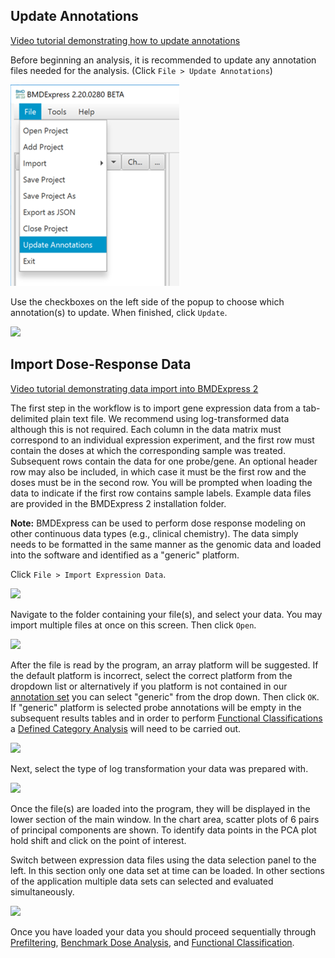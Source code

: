 Update Annotations
------------------

[Video tutorial demonstrating how to update annotations](https://www.youtube.com/watch?v=z1nf2GX93uk&index=3&list=PLX2Rd5DjtiTeR84Z4wRSUmKYMoAbilZEc)

Before beginning an analysis, it is recommended to update any annotation files needed for the analysis. (Click `File > Update Annotations`)

![](https://github.com/auerbachs/BMDExpress-2/blob/master/media/select-update-annotations.png?raw=true?raw=true)

Use the checkboxes on the left side of the popup to choose which annotation(s) to update. When finished, click `Update`.

![](https://github.com/auerbachs/BMDExpress-2.0/blob/master/media/popup-update-annotations.png?raw=true)

Import Dose-Response Data
-------------------------

[Video tutorial demonstrating data import into BMDExpress 2](https://www.youtube.com/watch?v=TuF31IGblnQ&list=PLX2Rd5DjtiTeR84Z4wRSUmKYMoAbilZEc&index=4)

The first step in the workflow is to import gene expression data from a tab-delimited plain text file. We recommend using log-transformed data although this is not required. Each column in the data matrix must correspond to an individual expression experiment, and the first row must contain the doses at which the corresponding sample was treated. Subsequent rows contain the data for one probe/gene. An optional header row may also be included, in which case it must be the first row and the doses must be in the second row. You will be prompted when loading the data to indicate if the first row contains sample labels. Example data files are provided in the BMDExpress 2 installation folder. 

**Note:** BMDExpress can be used to perform dose response modeling on other continuous data types (e.g., clinical chemistry). The data simply needs to be formatted in the same manner as the genomic data and loaded into the software and identified as a "generic" platform.

Click `File > Import Expression Data`.

![](https://github.com/auerbachs/BMDExpress-2.0/blob/master/media/select-import-data.png?raw=true)

Navigate to the folder containing your file(s), and select your data. You may import multiple files at once on this screen. Then click `Open`.

![](https://github.com/auerbachs/BMDExpress-2.0/blob/master/media/popup-import-data.png?raw=true)

After the file is read by the program, an array platform will be suggested. If the default platform is incorrect, select the correct platform from the dropdown list or alternatively if you platform is not contained in our [annotation set](how_to_use#update-annotations) you can select "generic" from the drop down. Then click `OK`. If "generic" platform is selected probe annotations will be empty in the subsequent results tables and in order to perform [Functional Classifications](functional_classifications) a [Defined Category Analysis](functional_classifications#defined-category-analysis) will need to be carried out.

![](https://github.com/auerbachs/BMDExpress-2.0/blob/master/media/popup-platform-selection.png?raw=true)

Next, select the type of log transformation your data was prepared with.

![](https://github.com/auerbachs/BMDExpress-2.0/blob/master/media/popup-log-transform.png?raw=true)

Once the file(s) are loaded into the program, they will be displayed in the lower section of the main window. In the chart area, scatter plots of 6 pairs of principal components are shown. To identify data points in the PCA plot hold shift and click on the point of interest.

Switch between expression data files using the data selection panel to the left. In this section only one data set at time can be loaded. In other sections of the application multiple data sets can selected and evaluated simultaneously.

![](https://github.com/auerbachs/BMDExpress-2.0/blob/master/media/main-expression-data-loaded.png?raw=true)

Once you have loaded your data you should proceed sequentially through [Prefiltering](prefiltering), [Benchmark Dose Analysis](bmd_analysis), and [Functional Classification](functional_classifications).